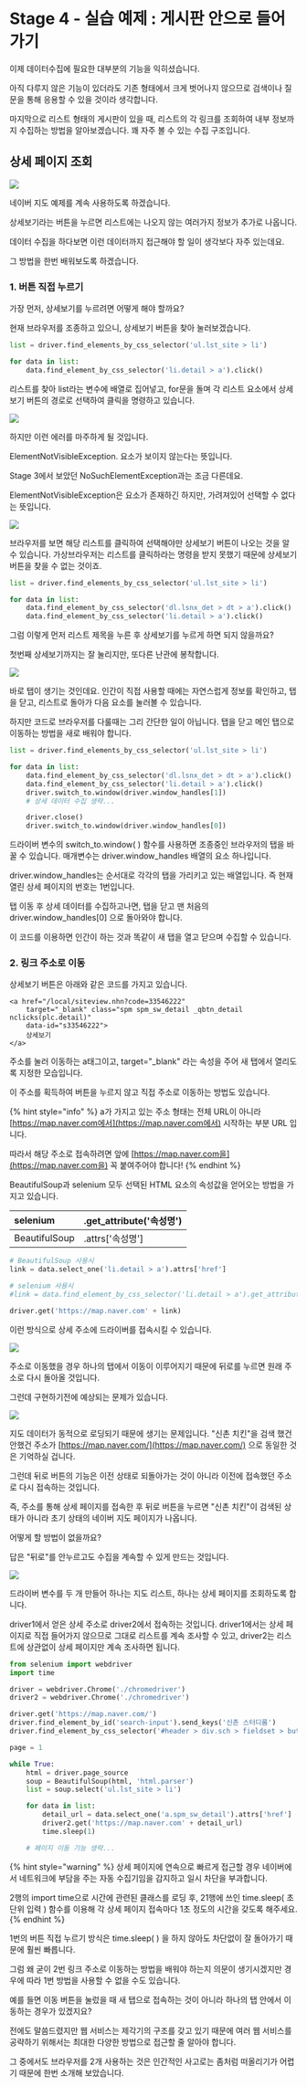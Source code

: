 # Stage 4 - 실습 예제 : 게시판 안으로 들어가기

이제 데이터수집에 필요한 대부분의 기능을 익히셨습니다.

아직 다루지 않은 기능이 있더라도 기존 형태에서 크게 벗어나지 않으므로 검색이나 질문을 통해 응용할 수 있을 것이라 생각합니다.

마지막으로 리스트 형태의 게시판이 있을 때, 리스트의 각 링크를 조회하여 내부 정보까지 수집하는 방법을 알아보겠습니다. 꽤 자주 볼 수 있는 수집 구조입니다.

## 상세 페이지 조회

![](../.gitbook/assets/image%20%28224%29.png)

네이버 지도 예제를 계속 사용하도록 하겠습니다.

상세보기라는 버튼을 누르면 리스트에는 나오지 않는 여러가지 정보가 추가로 나옵니다.

데이터 수집을 하다보면 이런 데이터까지 접근해야 할 일이 생각보다 자주 있는데요.

그 방법을 한번 배워보도록 하겠습니다.

### 1. 버튼 직접 누르기

가장 먼저, 상세보기를 누르려면 어떻게 해야 할까요?

현재 브라우저를 조종하고 있으니, 상세보기 버튼을 찾아 눌러보겠습니다.

```python
list = driver.find_elements_by_css_selector('ul.lst_site > li')

for data in list:
    data.find_element_by_css_selector('li.detail > a').click()
```

리스트를 찾아 list라는 변수에 배열로 집어넣고, for문을 돌며 각 리스트 요소에서 상세보기 버튼의 경로로 선택하여 클릭을 명령하고 있습니다.

![](../.gitbook/assets/image%20%2896%29.png)

하지만 이런 에러를 마주하게 될 것입니다.

ElementNotVisibleException. 요소가 보이지 않는다는 뜻입니다.

Stage 3에서 보았던 NoSuchElementException과는 조금 다른데요.

ElementNotVisibleException은 요소가 존재하긴 하지만, 가려져있어 선택할 수 없다는 뜻입니다.

![](../.gitbook/assets/image%20%28140%29.png)

브라우저를 보면 해당 리스트를 클릭하여 선택해야만 상세보기 버튼이 나오는 것을 알 수 있습니다. 가상브라우저는 리스트를 클릭하라는 명령을 받지 못했기 때문에 상세보기 버튼을 찾을 수 없는 것이죠.

```python
list = driver.find_elements_by_css_selector('ul.lst_site > li')

for data in list:
    data.find_element_by_css_selector('dl.lsnx_det > dt > a').click()
    data.find_element_by_css_selector('li.detail > a').click()
```

그럼 이렇게 먼저 리스트 제목을 누른 후 상세보기를 누르게 하면 되지 않을까요?

첫번째 상세보기까지는 잘 눌리지만, 또다른 난관에 봉착합니다.

![](../.gitbook/assets/image%20%28491%29.png)

바로 탭이 생기는 것인데요. 인간이 직접 사용할 때에는 자연스럽게 정보를 확인하고, 탭을 닫고, 리스트로 돌아가 다음 요소를 눌러볼 수 있습니다.

하지만 코드로 브라우저를 다룰때는 그리 간단한 일이 아닙니다. 탭을 닫고 메인 탭으로 이동하는 방법을 새로 배워야 합니다.

```python
list = driver.find_elements_by_css_selector('ul.lst_site > li')

for data in list:
    data.find_element_by_css_selector('dl.lsnx_det > dt > a').click()
    data.find_element_by_css_selector('li.detail > a').click()
    driver.switch_to.window(driver.window_handles[1])
    # 상세 데이터 수집 생략...

    driver.close()
    driver.switch_to.window(driver.window_handles[0])
```

드라이버 변수의 switch\_to.window\( \) 함수를 사용하면 조종중인 브라우저의 탭을 바꿀 수 있습니다. 매개변수는 driver.window\_handles 배열의 요소 하나입니다.

driver.window\_handles는 순서대로 각각의 탭을 가리키고 있는 배열입니다. 즉 현재 열린 상세 페이지의 번호는 1번입니다.

탭 이동 후 상세 데이터를 수집하고나면, 탭을 닫고 맨 처음의 driver.window\_handles\[0\] 으로 돌아와야 합니다.

이 코드를 이용하면 인간이 하는 것과 똑같이 새 탭을 열고 닫으며 수집할 수 있습니다.

### 2. 링크 주소로 이동

상세보기 버튼은 아래와 같은 코드를 가지고 있습니다.

```markup
<a href="/local/siteview.nhn?code=33546222" 
    target="_blank" class="spm spm_sw_detail _qbtn_detail nclicks(plc.detail)" 
    data-id="s33546222">
    상세보기
</a>
```

주소를 눌러 이동하는 a태그이고, target="\_blank" 라는 속성을 주어 새 탭에서 열리도록 지정한 모습입니다.

이 주소를 획득하여 버튼을 누르지 않고 직접 주소로 이동하는 방법도 있습니다.

{% hint style="info" %}
a가 가지고 있는 주소 형태는 전체 URL이 아니라 [https://map.naver.com에서](https://map.naver.com에서) 시작하는 부분 URL 입니다.

따라서 해당 주소로 접속하려면 앞에 [https://map.naver.com을](https://map.naver.com을) 꼭 붙여주어야 합니다!
{% endhint %}

BeautifulSoup과 selenium 모두 선택된 HTML 요소의 속성값을 얻어오는 방법을 가지고 있습니다.

| selenium | .get\_attribute\('속성명'\) |
| :--- | :--- |
| BeautifulSoup | .attrs\['속성명'\] |

```python
# BeautifulSoup 사용시
link = data.select_one('li.detail > a').attrs['href']

# selenium 사용시
#link = data.find_element_by_css_selector('li.detail > a').get_attribute('href')

driver.get('https://map.naver.com' + link)
```

이런 방식으로 상세 주소에 드라이버를 접속시킬 수 있습니다.

![](../.gitbook/assets/image%20%28473%29.png)

주소로 이동했을 경우 하나의 탭에서 이동이 이루어지기 때문에 뒤로를 누르면 원래 주소로 다시 돌아올 것입니다.

그런데 구현하기전에 예상되는 문제가 있습니다.

![](../.gitbook/assets/image%20%28249%29.png)

지도 데이터가 동적으로 로딩되기 때문에 생기는 문제입니다. "신촌 치킨"을 검색 했건 안했건 주소가 [https://map.naver.com/](https://map.naver.com/) 으로 동일한 것은 기억하실 겁니다.

그런데 뒤로 버튼의 기능은 이전 상태로 되돌아가는 것이 아니라 이전에 접속했던 주소로 다시 접속하는 것입니다.

즉, 주소를 통해 상세 페이지를 접속한 후 뒤로 버튼을 누르면 "신촌 치킨"이 검색된 상태가 아니라 초기 상태의 네이버 지도 페이지가 나옵니다.

어떻게 할 방법이 없을까요?

답은 "뒤로"를 안누르고도 수집을 계속할 수 있게 만드는 것입니다.

![](../.gitbook/assets/image%20%28353%29.png)

드라이버 변수를 두 개 만들어 하나는 지도 리스트, 하나는 상세 페이지를 조회하도록 합니다.

driver1에서 얻은 상세 주소로 driver2에서 접속하는 것입니다. driver1에서는 상세 페이지로 직접 들어가지 않으므로 그대로 리스트를 계속 조사할 수 있고, driver2는 리스트에 상관없이 상세 페이지만 계속 조사하면 됩니다.

```python
from selenium import webdriver
import time

driver = webdriver.Chrome('./chromedriver')
driver2 = webdriver.Chrome('./chromedriver')

driver.get('https://map.naver.com/')
driver.find_element_by_id('search-input').send_keys('신촌 스터디룸')
driver.find_element_by_css_selector('#header > div.sch > fieldset > button').click()

page = 1

while True:
    html = driver.page_source
    soup = BeautifulSoup(html, 'html.parser')
    list = soup.select('ul.lst_site > li')

    for data in list:
        detail_url = data.select_one('a.spm_sw_detail').attrs['href']
        driver2.get('https://map.naver.com' + detail_url)
        time.sleep(1)

    # 페이지 이동 기능 생략...
```

{% hint style="warning" %}
상세 페이지에 연속으로 빠르게 접근할 경우 네이버에서 네트워크에 부담을 주는 자동 수집기임을 감지하고 일시 차단을 부과합니다.

2행의 import time으로 시간에 관련된 클래스를 로딩 후, 21행에 쓰인 time.sleep\( 초 단위 입력 \) 함수를 이용해 각 상세 페이지 접속마다 1초 정도의 시간을 갖도록 해주세요.
{% endhint %}

1번의 버튼 직접 누르기 방식은 time.sleep\( \) 을 하지 않아도 차단없이 잘 돌아가기 때문에 훨씬 빠릅니다.

그럼 왜 굳이 2번 링크 주소로 이동하는 방법을 배워야 하는지 의문이 생기시겠지만 경우에 따라 1번 방법을 사용할 수 없을 수도 있습니다.

예를 들면 이동 버튼을 눌렀을 때 새 탭으로 접속하는 것이 아니라 하나의 탭 안에서 이동하는 경우가 있겠지요?

전에도 말씀드렸지만 웹 서비스는 제각기의 구조를 갖고 있기 때문에 여러 웹 서비스를 공략하기 위해서는 최대한 다양한 방법으로 접근할 줄 알아야 합니다.

그 중에서도 브라우저를 2개 사용하는 것은 인간적인 사고로는 좀처럼 떠올리기가 어렵기 때문에 한번 소개해 보았습니다.

